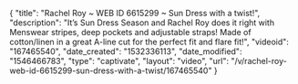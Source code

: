 {
    "title": "Rachel Roy ~ WEB ID 6615299 ~ Sun Dress with a twist!",
    "description": "It’s Sun Dress Season and Rachel Roy does it right with Menswear stripes, deep pockets and adjustable straps! Made of cotton\/linen in a great A-line cut for the perfect fit and flare fit!",
    "videoid": "167465540",
    "date_created": "1532336113",
    "date_modified": "1546466783",
    "type": "captivate",
    "layout": "video",
    "url": "\/v\/rachel-roy-web-id-6615299-sun-dress-with-a-twist\/167465540"
}